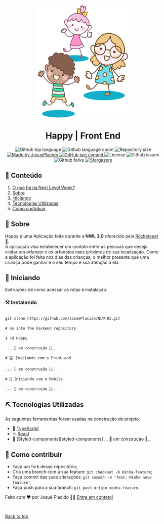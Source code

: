 <div align="center" id="top">
    <img src="./.github/app.png" alt="Happy" width="300px"/>
    <br>
</div>

<h1 align="center">Happy | Front End</h1>

<p align="center">
  <img alt="Github top language" src="https://img.shields.io/github/languages/top/JosuePlacido/NLW-03?color=56BEB8">

  <img alt="Github language count" src="https://img.shields.io/github/languages/count/JosuePlacido/NLW-03?color=56BEB8">

  <img alt="Repository size" src="https://img.shields.io/github/repo-size/JosuePlacido/NLW-03?color=56BEB8">

   <a href="https://www.linkedin.com/in/gabriel-pereira-oliveira-78b1801ab/">
    <img alt="Made by JosuePlacido" src="https://img.shields.io/badge/made%20by-JosuePlacido-%2304D361">
  </a>

  <a href="https://github.com/JosuePlacido/nlw-03/commits/master">
    <img alt="GitHub last commit" src="https://img.shields.io/github/last-commit/JosuePlacido/Nlw-03">
  </a>

  <img alt="License" src="https://img.shields.io/badge/license-MIT-brightgreen">

  <img alt="Github issues" src="https://img.shields.io/github/issues/JosuePlacido/NLW-03?color=56BEB8" />

  <img alt="Github forks" src="https://img.shields.io/github/forks/JosuePlacido/NLW-03?color=56BEB8" />
   <a href="https://github.com/JosuePlacido/nlw-03/stargazers">
    <img alt="Stargazers" src="https://img.shields.io/github/stars/JosuePlacido/nlw-03?style=social">
  </a>
</p>

## 📝 Conteúdo

1. <a href="#nwl">O que há na Next Level Week?</a>
1. <a href="#about">Sobre</a>
1. <a href="#getting_started">Iniciando</a>
1. <a href="#built_using">Tecnologias Utilizadas</a>
1. <a href="#contribute">Como contribuir</a>

## 🧐 Sobre <a name = "about"></a>

Happy é uma Aplicação feita durante a **NWL 3.0** oferecido pela [Rocketseat] :rocket:.<br/>
A aplicação visa estabelecer um contato entre as pessoas que deseja visitar um orfanato e os orfanatos
mais próximos de sua localização. Como a aplicação foi feita nos dias das crianças, o melhor presente
que uma criança pode ganhar é o seu tempo e sua atenção a ela.<br/>

## 🏁 Iniciando <a name = "getting_started"></a>

Instruções de como acessar as rotas e instalação.

### ⚒ Instalando <a name = "installing"></a>

```

git clone https://github.com/JosuePlacido/NLW-03.git

# Go into the backend repository

$ cd Happy

... 🚧 em construção 🚧...

# 💻 Iniciando com o Front-end

... 🚧 em construção 🚧...

# 📱 Iniciando com o Mobile

... 🚧 em construção 🚧...

```

## ⛏️ Tecnologias Utilizadas <a name = "built_using"></a>

As seguintes ferramentas foram usadas na construção do projeto:

-   🔵 [TypeScript][typescript]
-   ⚛️ [React][reactjs]
-   💅 [Styled-components][styled-components]
    ... 🚧 em construção 🚧...

## 🤔 Como contribuir <a name = "contribute"></a>

-   Faça um fork desse repositório;
-   Cria uma branch com a sua feature: `git checkout -b minha-feature`;
-   Faça commit das suas alterações: `git commit -m 'feat: Minha nova feature'`;
-   Faça push para a sua branch: `git push origin minha-feature`.

Feito com ❤️ por Josué Placido 👋🏽 [Entre em contato!](https://www.linkedin.com/in/josue-placido-da-silveira-junior-28a5941b4/)

[expo]: https://expo.io/
[image-picker]: https://docs.expo.io/versions/latest/sdk/imagepicker/
[handlebars]: https://handlebarsjs.com/
[postgres]: https://www.postgresql.org/
[typeorm]: https://typeorm.io/#/
[nodejs]: https://nodejs.org/en/
[redis]: https://redis.io/
[typescript]: https://www.typescriptlang.org/
[reactjs]: https://reactjs.org
[reactnative]: https://reactnative.dev/
[rs]: https://rocketseat.com.br
[rocketseat]: https://github.com/Rocketseat

&#xa0;

<a href="#top">Back to top</a>
